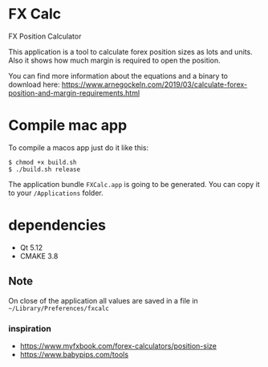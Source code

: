 # FX Calc
FX Position Calculator

This application is a tool to calculate forex position sizes as lots and units. Also it shows how much margin is required to open the position.

You can find more information about the equations and a binary to download here: https://www.arnegockeln.com/2019/03/calculate-forex-position-and-margin-requirements.html

# Compile mac app
To compile a macos app just do it like this:

```
$ chmod +x build.sh
$ ./build.sh release
```

The application bundle `FXCalc.app` is going to be generated. You can copy it to your `/Applications` folder.

# dependencies
- Qt 5.12
- CMAKE 3.8

## Note
On close of the application all values are saved in a file in `~/Library/Preferences/fxcalc`

### inspiration 
- https://www.myfxbook.com/forex-calculators/position-size
- https://www.babypips.com/tools

